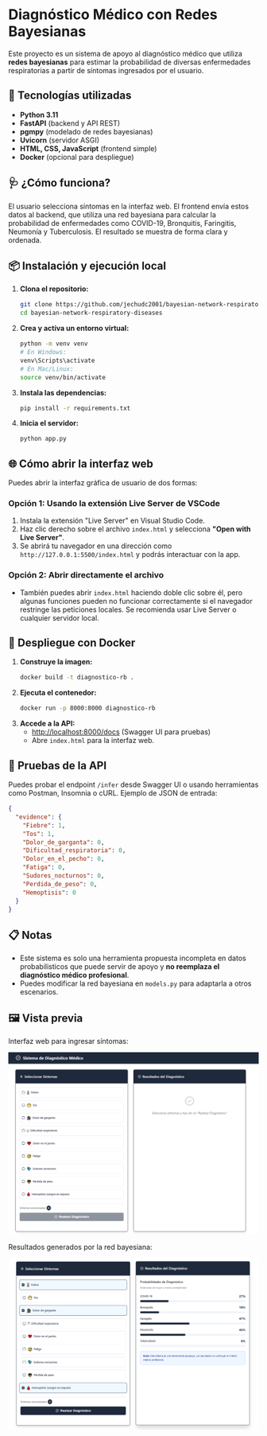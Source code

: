 # Diagnóstico Médico con Redes Bayesianas

Este proyecto es un sistema de apoyo al diagnóstico médico que utiliza **redes bayesianas** para estimar la probabilidad de diversas enfermedades respiratorias a partir de síntomas ingresados por el usuario.

## 🚀 Tecnologías utilizadas
- **Python 3.11**
- **FastAPI** (backend y API REST)
- **pgmpy** (modelado de redes bayesianas)
- **Uvicorn** (servidor ASGI)
- **HTML, CSS, JavaScript** (frontend simple)
- **Docker** (opcional para despliegue)

## 🩺 ¿Cómo funciona?
El usuario selecciona síntomas en la interfaz web. El frontend envía estos datos al backend, que utiliza una red bayesiana para calcular la probabilidad de enfermedades como COVID-19, Bronquitis, Faringitis, Neumonía y Tuberculosis. El resultado se muestra de forma clara y ordenada.

## 📦 Instalación y ejecución local

1. **Clona el repositorio:**
   ```bash
   git clone https://github.com/jechudc2001/bayesian-network-respiratory-diseases.git
   cd bayesian-network-respiratory-diseases
   ```
2. **Crea y activa un entorno virtual:**
   ```bash
   python -m venv venv
   # En Windows:
   venv\Scripts\activate
   # En Mac/Linux:
   source venv/bin/activate
   ```
3. **Instala las dependencias:**
   ```bash
   pip install -r requirements.txt
   ```
4. **Inicia el servidor:**
   ```bash
   python app.py
   ```

## 🌐 Cómo abrir la interfaz web

Puedes abrir la interfaz gráfica de usuario de dos formas:

### Opción 1: Usando la extensión **Live Server** de VSCode
1. Instala la extensión "Live Server" en Visual Studio Code.
2. Haz clic derecho sobre el archivo `index.html` y selecciona **"Open with Live Server"**.
3. Se abrirá tu navegador en una dirección como `http://127.0.0.1:5500/index.html` y podrás interactuar con la app.

### Opción 2: Abrir directamente el archivo
- También puedes abrir `index.html` haciendo doble clic sobre él, pero algunas funciones pueden no funcionar correctamente si el navegador restringe las peticiones locales. Se recomienda usar Live Server o cualquier servidor local.

## 🐳 Despliegue con Docker

1. **Construye la imagen:**
   ```bash
   docker build -t diagnostico-rb .
   ```
2. **Ejecuta el contenedor:**
   ```bash
   docker run -p 8000:8000 diagnostico-rb
   ```
3. **Accede a la API:**
   - [http://localhost:8000/docs](http://localhost:8000/docs) (Swagger UI para pruebas)
   - Abre `index.html` para la interfaz web.

## 🧪 Pruebas de la API
Puedes probar el endpoint `/infer` desde Swagger UI o usando herramientas como Postman, Insomnia o cURL. Ejemplo de JSON de entrada:

```json
{
  "evidence": {
    "Fiebre": 1,
    "Tos": 1,
    "Dolor_de_garganta": 0,
    "Dificultad_respiratoria": 0,
    "Dolor_en_el_pecho": 0,
    "Fatiga": 0,
    "Sudores_nocturnos": 0,
    "Perdida_de_peso": 0,
    "Hemoptisis": 0
  }
}
```

## 📋 Notas
- Este sistema es solo una herramienta propuesta incompleta en datos probabilisticos que puede servir de apoyo y **no reemplaza el diagnóstico médico profesional**.
- Puedes modificar la red bayesiana en `models.py` para adaptarla a otros escenarios.

## 🖼️ Vista previa

Interfaz web para ingresar síntomas:

![Interfaz principal](img/interfaz.png)

Resultados generados por la red bayesiana:

![Resultados](img/uso.png)

